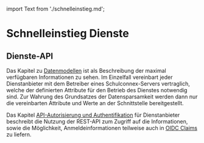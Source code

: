 import Text from './schnelleinstieg.md';

# Schnelleinstieg Dienste

<Text />

## Dienste-API

Das Kapitel zu [Datenmodellen](datenmodell-dienste/datenmodell) ist als Beschreibung der maximal verfügbaren Informationen
zu sehen. Im Einzelfall vereinbart jeder Dienstanbieter mit dem Betreiber eines Schulconnex-Servers
vertraglich, welche der definierten Attribute für den Betrieb des Dienstes notwendig sind. Zur Wahrung des
Grundsatzes der Datensparsamkeit werden dann nur die vereinbarten Attribute und Werte an der Schnittstelle bereitgestellt.

Das Kapitel [API-Autorisierung und Authentifikation](schnittstellen/autorisierung-dienste) für Dienstanbieter
beschreibt die Nutzung der REST-API zum Zugriff auf die Informationen, sowie die Möglichkeit, Anmeldeinformationen
teilweise auch in [OIDC Claims](schnittstellen/oidc-claims) zu liefern.

